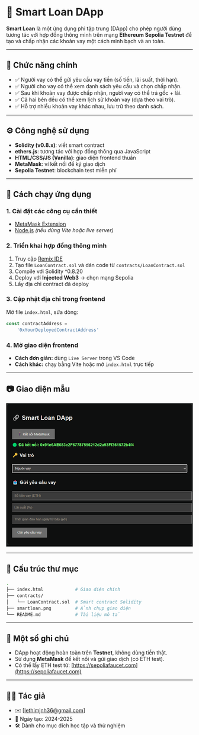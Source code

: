 # 💼 Smart Loan DApp

**Smart Loan** là một ứng dụng phi tập trung (DApp) cho phép người dùng tương tác với hợp đồng thông minh trên mạng **Ethereum Sepolia Testnet** để tạo và chấp nhận các khoản vay một cách minh bạch và an toàn.

---

## 🎯 Chức năng chính

- ✅ Người vay có thể gửi yêu cầu vay tiền (số tiền, lãi suất, thời hạn).
- ✅ Người cho vay có thể xem danh sách yêu cầu và chọn chấp nhận.
- ✅ Sau khi khoản vay được chấp nhận, người vay có thể trả gốc + lãi.
- ✅ Cả hai bên đều có thể xem lịch sử khoản vay (dựa theo vai trò).
- ✅ Hỗ trợ nhiều khoản vay khác nhau, lưu trữ theo danh sách.

---

## ⚙️ Công nghệ sử dụng

- **Solidity (v0.8.x)**: viết smart contract
- **ethers.js**: tương tác với hợp đồng thông qua JavaScript
- **HTML/CSS/JS (Vanilla)**: giao diện frontend thuần
- **MetaMask**: ví kết nối để ký giao dịch
- **Sepolia Testnet**: blockchain test miễn phí

---

## 🚀 Cách chạy ứng dụng

### 1. Cài đặt các công cụ cần thiết

- [MetaMask Extension](https://metamask.io/)
- [Node.js](https://nodejs.org/) _(nếu dùng Vite hoặc live server)_

### 2. Triển khai hợp đồng thông minh

1. Truy cập [Remix IDE](https://remix.ethereum.org)
2. Tạo file `LoanContract.sol` và dán code từ `contracts/LoanContract.sol`
3. Compile với Solidity ^0.8.20
4. Deploy với **Injected Web3** → chọn mạng Sepolia
5. Lấy địa chỉ contract đã deploy

### 3. Cập nhật địa chỉ trong frontend

Mở file `index.html`, sửa dòng:

```js
const contractAddress =
	'0xYourDeployedContractAddress'
```

### 4. Mở giao diện frontend

- **Cách đơn giản:** dùng `Live Server` trong VS Code
- **Cách khác:** chạy bằng Vite hoặc mở `index.html` trực tiếp

---

## 📷 Giao diện mẫu

![SmartLoan UI](./smartloan.png)

---

## 📄 Cấu trúc thư mục

```bash
.
├── index.html            # Giao diện chính
├── contracts/
│   └── LoanContract.sol  # Smart contract Solidity
├── smartloan.png         # Ảnh chụp giao diện
└── README.md             # Tài liệu mô tả
```

---

## 🧪 Một số ghi chú

- DApp hoạt động hoàn toàn trên **Testnet**, không dùng tiền thật.
- Sử dụng **MetaMask** để kết nối và gửi giao dịch (có ETH test).
- Có thể lấy ETH test từ: [https://sepoliafaucet.com](https://sepoliafaucet.com)

---

## 👨‍💻 Tác giả

- ✉️ [lethimjnh36@gmail.com]
- 📅 Ngày tạo: 2024-2025
- 🛠 Dành cho mục đích học tập và thử nghiệm

